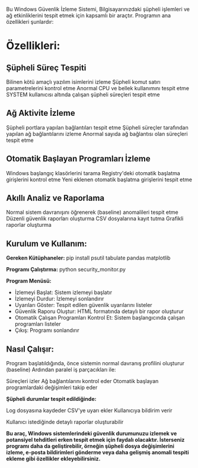 Bu Windows Güvenlik İzleme Sistemi, 
Bilgisayarınızdaki şüpheli işlemleri ve ağ etkinliklerini tespit etmek için 
kapsamlı bir araçtır. Programın ana özellikleri şunlardır:

# Özellikleri:

## Şüpheli Süreç Tespiti

Bilinen kötü amaçlı yazılım isimlerini izleme
Şüpheli komut satırı parametrelerini kontrol etme
Anormal CPU ve bellek kullanımını tespit etme
SYSTEM kullanıcısı altında çalışan şüpheli süreçleri tespit etme


## Ağ Aktivite İzleme

Şüpheli portlara yapılan bağlantıları tespit etme
Şüpheli süreçler tarafından yapılan ağ bağlantılarını izleme
Anormal sayıda ağ bağlantısı olan süreçleri tespit etme


## Otomatik Başlayan Programları İzleme

Windows başlangıç klasörlerini tarama
Registry'deki otomatik başlatma girişlerini kontrol etme
Yeni eklenen otomatik başlatma girişlerini tespit etme


## Akıllı Analiz ve Raporlama

Normal sistem davranışını öğrenerek (baseline) anomalileri tespit etme
Düzenli güvenlik raporları oluşturma
CSV dosyalarına kayıt tutma
Grafikli raporlar oluşturma



## Kurulum ve Kullanım:

**Gereken Kütüphaneler:**
pip install psutil tabulate pandas matplotlib

**Programı Çalıştırma:**
python security_monitor.py

**Program Menüsü:**

- İzlemeyi Başlat: Sistem izlemeyi başlatır
- İzlemeyi Durdur: İzlemeyi sonlandırır
- Uyarıları Göster: Tespit edilen güvenlik uyarılarını listeler
- Güvenlik Raporu Oluştur: HTML formatında detaylı bir rapor oluşturur
- Otomatik Çalışan Programları Kontrol Et: Sistem başlangıcında çalışan programları listeler
- Çıkış: Programı sonlandırır



## Nasıl Çalışır:

Program başlatıldığında, önce sistemin normal davranış profilini oluşturur (baseline)
Ardından paralel iş parçacıkları ile:

Süreçleri izler
Ağ bağlantılarını kontrol eder
Otomatik başlayan programlardaki değişimleri takip eder


**Şüpheli durumlar tespit edildiğinde:**

Log dosyasına kaydeder
CSV'ye uyarı ekler
Kullanıcıya bildirim verir


Kullanıcı istediğinde detaylı raporlar oluşturabilir

**Bu araç, Windows sistemlerindeki güvenlik durumunuzu izlemek ve potansiyel tehditleri erken tespit etmek için faydalı olacaktır. İsterseniz programı daha da geliştirebilir, örneğin şüpheli dosya değişimlerini izleme, e-posta bildirimleri gönderme veya daha gelişmiş anomali tespiti ekleme gibi özellikler ekleyebilirsiniz.**